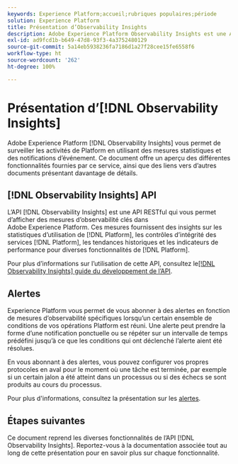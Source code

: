 ```yaml
---
keywords: Experience Platform;accueil;rubriques populaires;période
solution: Experience Platform
title: Présentation d’Observability Insights
description: Adobe Experience Platform Observability Insights est une API RESTful qui vous permet d’afficher des mesures clés concernant les activités de Platform. Ces mesures fournissent des insights sur les statistiques d’utilisation de Platform, les contrôles d’intégrité des services Platform, les tendances historiques et les indicateurs de performance pour diverses fonctionnalités de Platform.
exl-id: ad9fcd1b-b649-47d8-93f3-4a3752480129
source-git-commit: 5a14eb5938236fa7186d1a27f28cee15fe6558f6
workflow-type: ht
source-wordcount: '262'
ht-degree: 100%

---
```


# Présentation d’[!DNL Observability Insights]

Adobe Experience Platform [!DNL Observability Insights] vous permet de surveiller les activités de Platform en utilisant des mesures statistiques et des notifications d’événement. Ce document offre un aperçu des différentes fonctionnalités fournies par ce service, ainsi que des liens vers d’autres documents présentant davantage de détails.

## [!DNL Observability Insights] API

L’API [!DNL Observability Insights] est une API RESTful qui vous permet d’afficher des mesures d’observabilité clés dans Adobe Experience Platform. Ces mesures fournissent des insights sur les statistiques d’utilisation de [!DNL Platform], les contrôles d’intégrité des services [!DNL Platform], les tendances historiques et les indicateurs de performance pour diverses fonctionnalités de [!DNL Platform].

Pour plus d’informations sur l’utilisation de cette API, consultez le[[!DNL Observability Insights]  guide du développement de l’API](./api/overview.md).

## Alertes

Experience Platform vous permet de vous abonner à des alertes en fonction de mesures d’observabilité spécifiques lorsqu’un certain ensemble de conditions de vos opérations Platform est réuni. Une alerte peut prendre la forme d’une notification ponctuelle ou se répéter sur un intervalle de temps prédéfini jusqu’à ce que les conditions qui ont déclenché l’alerte aient été résolues.

En vous abonnant à des alertes, vous pouvez configurer vos propres protocoles en aval pour le moment où une tâche est terminée, par exemple si un certain jalon a été atteint dans un processus ou si des échecs se sont produits au cours du processus.

Pour plus d&#39;informations, consultez la présentation sur les [alertes](./alerts/overview.md).

## Étapes suivantes

Ce document reprend les diverses fonctionnalités de l’API [!DNL Observability Insights]. Reportez-vous à la documentation associée tout au long de cette présentation pour en savoir plus sur chaque fonctionnalité.
